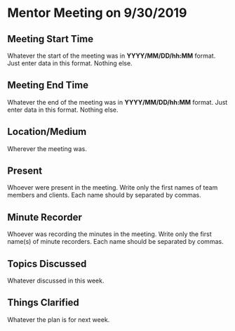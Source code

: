 # Mentor Meeting on 9/30/2019
## Meeting Start Time
Whatever the start of the meeting was in **YYYY/MM/DD/hh:MM** format. Just enter data in this format. Nothing else.
## Meeting End Time
Whatever the end of the meeting was in **YYYY/MM/DD/hh:MM** format. Just enter data in this format. Nothing else.
## Location/Medium
Wherever the meeting was.
## Present
Whoever were present in the meeting. Write only the first names of team members and clients. Each name should by separated by commas.
## Minute Recorder
Whoever was recording the minutes in the meeting. Write only the first name(s) of minute recorders. Each name should be separated by commas.
## Topics Discussed
Whatever discussed in this week.
## Things Clarified
Whatever the plan is for next week.